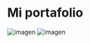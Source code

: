 
# Mi portafolio

![imagen](https://user-images.githubusercontent.com/83564327/201551425-af033712-d595-4962-8639-20ce9dcfc214.png)
![imagen](https://user-images.githubusercontent.com/83564327/201551453-a0e05f87-0d12-4937-9405-8173c5072c70.png)
